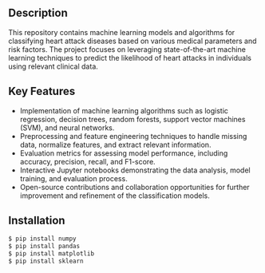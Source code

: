 
## Description

This repository contains machine learning models and algorithms for classifying heart attack diseases based on various medical parameters and risk factors. The project focuses on leveraging state-of-the-art machine learning techniques to predict the likelihood of heart attacks in individuals using relevant clinical data.

## Key Features

- Implementation of machine learning algorithms such as logistic regression, decision trees, random forests, support vector machines (SVM), and neural networks.
- Preprocessing and feature engineering techniques to handle missing data, normalize features, and extract relevant information.
- Evaluation metrics for assessing model performance, including accuracy, precision, recall, and F1-score.
- Interactive Jupyter notebooks demonstrating the data analysis, model training, and evaluation process.
- Open-source contributions and collaboration opportunities for further improvement and refinement of the classification models.


## Installation

```bash
$ pip install numpy
$ pip install pandas
$ pip install matplotlib
$ pip install sklearn
```
